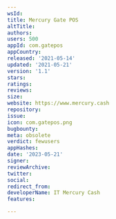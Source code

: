 ```yaml
---
wsId: 
title: Mercury Gate POS
altTitle: 
authors: 
users: 500
appId: com.gatepos
appCountry: 
released: '2021-05-14'
updated: '2021-05-21'
version: '1.1'
stars: 
ratings: 
reviews: 
size: 
website: https://www.mercury.cash
repository: 
issue: 
icon: com.gatepos.png
bugbounty: 
meta: obsolete
verdict: fewusers
appHashes: 
date: '2023-05-21'
signer: 
reviewArchive: 
twitter: 
social: 
redirect_from: 
developerName: IT Mercury Cash
features: 

---
```


